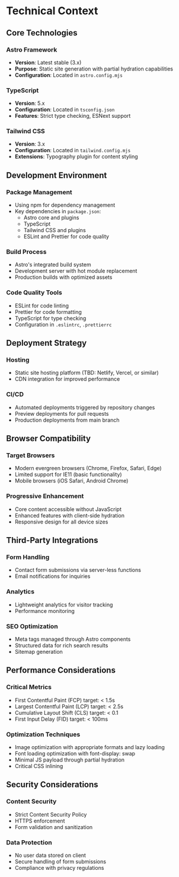 # Technical Context

## Core Technologies

### Astro Framework
- **Version**: Latest stable (3.x)
- **Purpose**: Static site generation with partial hydration capabilities
- **Configuration**: Located in `astro.config.mjs`

### TypeScript
- **Version**: 5.x
- **Configuration**: Located in `tsconfig.json`
- **Features**: Strict type checking, ESNext support

### Tailwind CSS
- **Version**: 3.x
- **Configuration**: Located in `tailwind.config.mjs`
- **Extensions**: Typography plugin for content styling

## Development Environment

### Package Management
- Using npm for dependency management
- Key dependencies in `package.json`:
  - Astro core and plugins
  - TypeScript
  - Tailwind CSS and plugins
  - ESLint and Prettier for code quality

### Build Process
- Astro's integrated build system
- Development server with hot module replacement
- Production builds with optimized assets

### Code Quality Tools
- ESLint for code linting
- Prettier for code formatting
- TypeScript for type checking
- Configuration in `.eslintrc`, `.prettierrc`

## Deployment Strategy

### Hosting
- Static site hosting platform (TBD: Netlify, Vercel, or similar)
- CDN integration for improved performance

### CI/CD
- Automated deployments triggered by repository changes
- Preview deployments for pull requests
- Production deployments from main branch

## Browser Compatibility

### Target Browsers
- Modern evergreen browsers (Chrome, Firefox, Safari, Edge)
- Limited support for IE11 (basic functionality)
- Mobile browsers (iOS Safari, Android Chrome)

### Progressive Enhancement
- Core content accessible without JavaScript
- Enhanced features with client-side hydration
- Responsive design for all device sizes

## Third-Party Integrations

### Form Handling
- Contact form submissions via server-less functions
- Email notifications for inquiries

### Analytics
- Lightweight analytics for visitor tracking
- Performance monitoring

### SEO Optimization
- Meta tags managed through Astro components
- Structured data for rich search results
- Sitemap generation

## Performance Considerations

### Critical Metrics
- First Contentful Paint (FCP) target: < 1.5s
- Largest Contentful Paint (LCP) target: < 2.5s
- Cumulative Layout Shift (CLS) target: < 0.1
- First Input Delay (FID) target: < 100ms

### Optimization Techniques
- Image optimization with appropriate formats and lazy loading
- Font loading optimization with font-display: swap
- Minimal JS payload through partial hydration
- Critical CSS inlining

## Security Considerations

### Content Security
- Strict Content Security Policy
- HTTPS enforcement
- Form validation and sanitization

### Data Protection
- No user data stored on client
- Secure handling of form submissions
- Compliance with privacy regulations 
